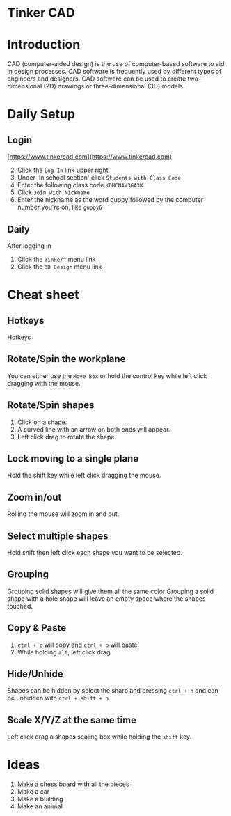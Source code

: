 # Tinker CAD

# Introduction
CAD (computer-aided design) is the use of computer-based software to aid in design processes. CAD software is frequently used by different types of engineers and designers. CAD software can be used to create two-dimensional (2D) drawings or three-dimensional (3D) models.

# Daily Setup

## Login
[https://www.tinkercad.com](https://www.tinkercad.com)

2. Click the `Log In` link upper right
3. Under 'In school section' click `Students with Class Code`
4. Enter the following class code `KDHCN4V3GA3K`
5. Click `Join with Nickname`
6. Enter the nickname as the word guppy followed by the computer number you're on, like `guppy6`

## Daily
After logging in

1. Click the `Tinker^` menu link
2. Click the `3D Design` menu link

# Cheat sheet

## Hotkeys
[Hotkeys](https://images.ctfassets.net/jl5ii4oqrdmc/5XEnkwEVklpYOeLi28epBn/570bef96acab2918f596f93ce14c4b28/TinkercadKeyboardShortcuts.png?w=1200)

## Rotate/Spin the workplane
You can either use the `Move Box` or hold the control key while left click dragging with the mouse.

## Rotate/Spin shapes
1. Click on a shape.
2. A curved line with an arrow on both ends will appear.
3. Left click drag to rotate the shape.

## Lock moving to a single plane
Hold the shift key while left click dragging the mouse.

## Zoom in/out
Rolling the mouse will zoom in and out.

## Select multiple shapes
Hold shift then left click each shape you want to be selected.

## Grouping
Grouping solid shapes will give them all the same color
Grouping a solid shape with a hole shape will leave an empty space where the shapes touched.

## Copy & Paste
1. `ctrl + c` will copy and `ctrl + p` will paste
2. While holding `alt`, left click drag

## Hide/Unhide
Shapes can be hidden by select the sharp and pressing `ctrl + h` and can be unhidden with `ctrl + shift + h`.

## Scale X/Y/Z at the same time
Left click drag a shapes scaling box while holding the `shift` key.

# Ideas
1. Make a chess board with all the pieces
2. Make a car
3. Make a building
4. Make an animal